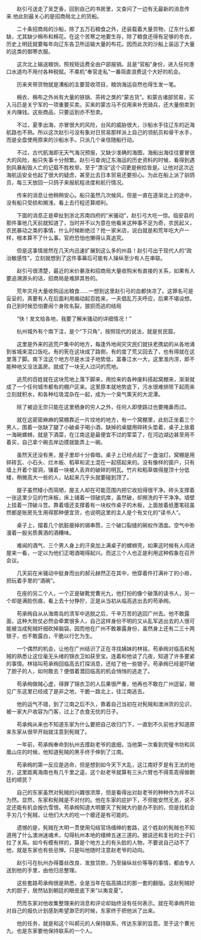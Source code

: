 　　赵引弓送走了吴芝香，回到自己的书房里，又查问了一边有无最新的消息传来.他此刻最关心的是招商局北上的货船。

　　二十条招商局的沙船，除了五万石粮食之外，还装载着大量货物，辽东什么都缺，尤其缺少棉布和棉花。在这个苦寒之地要生存，除了粮食还得有足够的冬衣，历史上明廷就要每年向辽东各卫所运输大量的布花。因而此次的沙船上装运了大量的这类的御寒衣服。

　　这次北上输送粮饷，照规矩运费全由户部报销。且是“官船”身份，进入任何港口水道均不用付各种税赋。不乘机“奉官走私”一番简直浪费这个大好的机会。

　　历来夹带货物就是漕船的主要营收项目，粮饷海运自然也得生发一笔。

　　棉衣、棉布之外尚有大量的铁锅、茶砖之类的“蒙古货”。和蒙古诸部贸易，买入马匹是关宁军的一项重要买卖。买来的蒙古马不仅用来补充骑兵，还大量倒卖到关内赚钱。这些商品，只要运到亦不愁卖。

　　不过，夏季出海，亦冒很大的风险，台风的威胁很大，沙船水手往辽东的近海航路也不熟。所以这次赵引弓没有象对日贸易那样派上自己的领航员和骨干水手，而是全盘使用原来的沙船水手。只派几个亲信随船行动。

　　不过，古代航海即无天气海况预报，又缺少准确的海图，海船出海往往要冒很大的风险，船只失事十分频繁。赵引弓查询辽东海运的历史资料的时候，看得到遇到风暴船毁人亡的记载不胜枚举。至于“漂没”这个词更是俯拾皆是。让他对这次近海航运安全也起了很大的疑虑，甚至比去日本贸易还要担心。为此在船上派了驯鸽员，每三天放回一只鸽子来报航程进度和航行情况。

　　传来的消息让他稍稍安心。船只虽然几次候风，但是一直在逐渐北上的途中，没有船只受损和搁浅，看上去行程还算顺利。

　　下面的消息正是牵扯到浙北苏南四府的“米骚动”，赵引弓大吃一惊。临安县的那件事他几天前就知道了，当时并不以为意在他看来这种事不足为奇，农民起义，农民暴动之类的事情，什么时候断绝过？抢一家米店，说白就是和荒年吃大户一样，根本算不了什么事。官府恐怕也懒得认真追究。

　　但是这事情居然在几天内迅速扩展到这么多的州县！赵引弓出于现代人的“政治敏感性”，立刻就想到了这件事幕后可能有人操纵至少有人在串联。

　　赵引弓很清楚，最近的米价暴涨和招商局大量收购米有直接的关系，如果有人要追溯源头的话，招商局是难辞其咎的。

　　荒年灾月大量收购运出粮食……一想到这里赵引弓的血都快凉了。这罪名可是妥妥的，真要有人在后面利用煽动起百姓来，一夫倡乱万夫呼应，后果不堪设想。自己到时候恐怕要闹个身败名裂，狼狈而逃的结局

　　“快！发文给各地，我要了解米骚动的详细情况！”

　　杭州城外有个南下洼，是个“下只角”，按照现代的说法，就是贫民窟。

　　这里是外来的逃荒户集中的地方，每逢外地闹灾灾民们就扶老携幼的从各地涌到省城来混口饭吃。有的死在这块成了路倒，有的度了荒又回去了，也有得就在这里落了脚。南下洼这个地方尽是水洼子地势低，富春江水一大，这里准内涝，即不能种地又没法盖房。就成了一块无人过问的荒地。

　　逃荒的百姓就在这块荒地上落下脚来，用捡来的各种废料搭起窝棚来，渐渐就成了一个任何城市都有的棚户区来。这里原本就地势底下，污水很难排除下起雨来立刻就积水，和各种垃圾混杂在一起，成为一个臭气熏天的大泥潭。

　　除了被迫无奈只能在这里栖身的穷人之外，任何人即使路过也要掩鼻而过。

　　就在这密密麻麻的窝棚靠近一片坟地的地方，有一个窝棚里，此刻正坐着三个男人，围着一张缺了腿了小破桌子喝小酒，缺掉的桌腿用碎砖头垫着，桌子上放着一海碗螺蛳，就是下酒菜，在江南这是最便宜不过的荤菜了，在河边湖边甚至用不着买，自己拿个碗去岸边摸就能弄上一碗。

　　虽然天还没有黑，屋子里却十分昏暗。桌子上已经点起了一盏油灯。窝棚是用碎砖瓦、小石头、烂木板、稻草和泥土混在一起搭起来的。没有像样的窗户，只有墙上开着个窗洞，镶着一块被人丢弃的破碎的明瓦。竹片和稻草做得屋顶十分低矮，稍微高大一些的人，站起来几乎头就要碰到顶了。

　　屋子虽然矮小而简陋，屋主人却在可能范围内把它收拾得很干净。砖头支撑着一张这里少见的竹床板，床上铺着一领破炕席，虽然破，却擦洗的干干净净。墙壁上挂着一顶破斗笠。靠着墙还支撑着有一块权作桌子的木板，上面放着纸墨笔砚虽然都是账房先生用得那种便宜货，也说明这里的主人是个有文化的“读书人”。

　　桌子上，摆着几个肮脏瘪掉的锡串筒，三个破口裂缝的碗权作酒盅。空气中弥漫着一股劣质黄酒的酒糟味。

　　难闻的酒气、三个男人身上的汗臭加上满桌子的螺蛳壳，如果这时候有人闯进屋来一看，一定以为他们正喝酒喝得起兴。而这三个人也正是利用这种假象在召开会议。

　　几天前在米骚动中挺身而出的郝元赫然正在其中，他穿着件打满补丁的小褂，把玩着手里的“酒碗”。

　　在座的另二个人，一个正是破靴党曹光九，他打扮的像个破落的读书人，另一个却是满脸伤痕，看上去十分狰狞，正是从当初从临高逃出去的苟承绚。

　　苟承绚自从从海南岛的溃军中逃脱之后，千辛万苦的逃回广州去。他不敢露面，这种大败仗必然会牵累很多人，自己这样身份不明的又从乱军逃出去的人很可能被当成髡贼奸细砍掉脑袋。因而他在广州不敢暴露身份，虽然身上还有二三十两银子，也不敢露白，干脆以行乞为生。

　　一个偶然的机会，让他在广州结识了正在寻找姨妹的林铭，苟承绚对临高和髡贼的熟悉让这位毫无头绪的锦衣卫如获至宝。连着和他谈了几夜，知道了许多要紧的事情。林铭叫苟承绚回临高去打探消息，还给了他一些银子。苟承绚已经是吓破了胆子的人，如何敢去？便借着潜回临高的机会悄悄的逃走了。

　　苟承绚做贼心虚，得罪了锦衣卫的人后果很严重，他再也不敢在广州逗留，眼见广东这里已经成了是非之地，干脆一路北上，往江南逃去。

　　他的运气不错，到了江南之后不久，靠着自己当初在对髡贼和澳洲货的见识，被一家大户收容为门客，过上了衣食无忧的日子。

　　苟承绚从来也不知道东家为什么要把自己收归门下，一直到不久前他才知道原来东家从很早开始就注意到髡贼了。

　　一年前，苟承绚奉命到杭州去摸赵老爷的底细，当他第一次看到完璧书坊和凤凰山庄的时候，他知道髡贼的黑手终于伸到了江南。

　　苟承绚的第一反应是逃命，但是想到如今天下大乱，这江南好歹是有王法的地方，这里距离海南也有几千里之遥，这个赵老爷就算有三头六臂也不得乖乖得做朝廷的顺民？

　　自己的东家虽然对髡贼的兴趣很浓厚，但是看得出对赵老爷的种种作为并不以为然。显然，东家和髡贼是不对付的。他在东家的庇护下，不但能安然无恙，说不定还能有机会报仇雪恨。苟承绚知道大明要灭了髡贼大约是办不到的，但是找机会手刃几个髡贼，让他们大大的吃一个瘪还是有可能的。

　　遗憾的是，髡贼在大明一贯使用勾结官场缙绅的套路，这个姓赵的髡贼也不知道用了什么澳洲迷魂术，勾得杭州本地的缙绅五迷三道的。据说还和复社的士子们拉了关系。如今有模有样的，算是个地方上的有头脸的人物，不要说自己动不了他，就是东家也有些忌惮。只是叫他随时注意赵老爷的动向。

　　赵引弓在杭州办得蚕丝改良、发放贷款，乃至操纵丝价等等的事情，都由专人送到他的手里，由他归总整理。

　　这些套路苟承绚很是熟悉，全是当年在临高搞过的那一套的翻版。这赵髡贼好大的胆子，居然钻到朝廷的眼皮底下来“以夷变夏”。

　　然而东家对他收集整理来的消息和评论却始终没有任何表示。就在苟承绚开始对自己的报仇计划感到希望渺茫的时候，东家终于把他派了出来。

　　他的任务，就是和这个叫郝元的人保持联系，传达东家的旨意。至于这个曹光九，也是东家要他保持联系的一个人。
